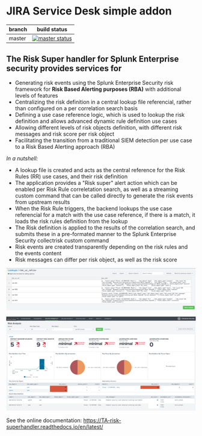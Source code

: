 # JIRA Service Desk simple addon

| branch | build status                                                                                                                                                                         |
| ------ | ------------------------------------------------------------------------------------------------------------------------------------------------------------------------------------ |
| master | [![master status](https://circleci.com/gh/guilhemmarchand/TA-risk-superhandler/tree/master.svg?style=svg)](https://circleci.com/gh/guilhemmarchand/TA-risk-superhandler/tree/master) |

## The Risk Super handler for Splunk Enterprise security provides services for

- Generating risk events using the Splunk Enterprise Security risk framework for **Risk Based Alerting purposes (RBA)** with additional levels of features
- Centralizing the risk definition in a central lookup file referencial, rather than configured on a per correlation search basis
- Defining a use case reference logic, which is used to lookup the risk definition and allows advanced dynamic rule definition use cases
- Allowing different levels of risk objects definition, with different risk messages and risk score per risk object
- Facilitating the transition from a traditional SIEM detection per use case to a Risk Based Alerting approach (RBA)

_In a nutshell:_

- A lookup file is created and acts as the central reference for the Risk Rules (RR) use cases, and their risk definition
- The application provides a "Risk super" alert action which can be enabled per Risk Rule correletation search, as well as a streaming custom command that can be called directly to generate the risk events from upstream results
- When the Risk Rule triggers, the backend lookups the use case referencial for a match with the use case reference, if there is a match, it loads the risk rules definition from the lookup
- The Risk definition is applied to the results of the correlation search, and submits these in a pre-formated manner to the Splunk Enterprise Security collectrisk custom command
- Risk events are created transparently depending on the risk rules and the events content
- Risk messages can differ per risk object, as well as the risk score

![screenshot](./docs/img/index_001.png)

![screenshot](./docs/img/index_002.png)

See the online documentation: https://TA-risk-superhandler.readthedocs.io/en/latest/
